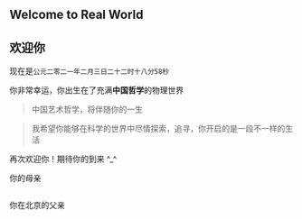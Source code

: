 ## Welcome to Real World

## 欢迎你

现在是`公元二零二一年二月三日二十二时十八分58秒`

你非常幸运，你出生在了充满**中国哲学**的物理世界

> 中国艺术哲学，将伴随你的一生

> 我希望你能够在科学的世界中尽情探索，追寻，你开启的是一段不一样的生活

再次欢迎你！期待你的到来 ^_^

你的母亲

![]()

你在北京的父亲

![]()
